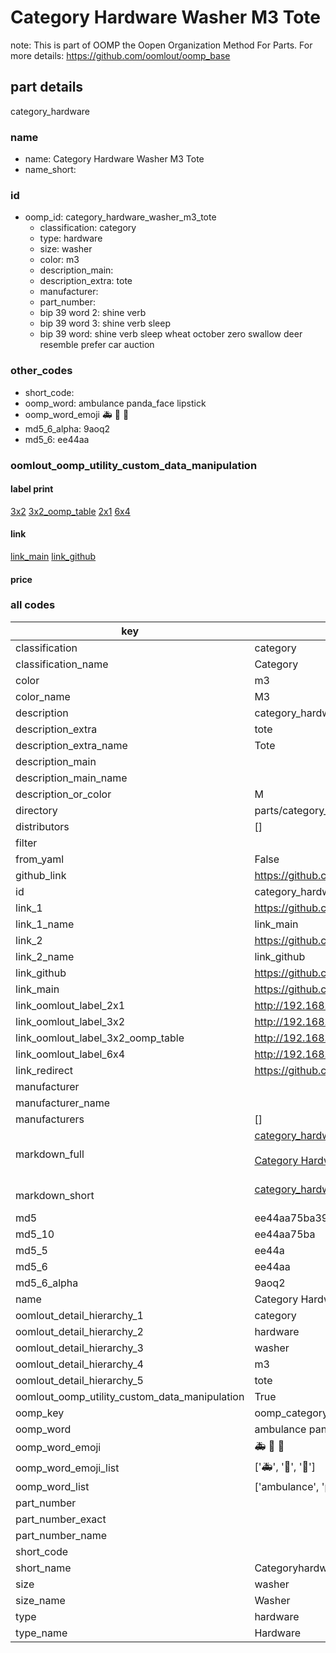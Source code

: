# Category Hardware Washer M3 Tote  

note: This is part of OOMP the Oopen Organization Method For Parts. For more details: https://github.com/oomlout/oomp_base

##  part details
  



category_hardware



### name
* name: Category Hardware Washer M3 Tote
* name_short: 
### id
* oomp_id: category_hardware_washer_m3_tote
  * classification: category
  * type: hardware
  * size: washer
  * color: m3
  * description_main: 
  * description_extra: tote
  * manufacturer: 
  * part_number: 
  * bip 39 word 2: shine verb
  * bip 39 word 3: shine verb sleep
  * bip 39 word: shine verb sleep wheat october zero swallow deer resemble prefer car auction

### other_codes
* short_code: 
* oomp_word: ambulance panda_face lipstick
* oomp_word_emoji :ambulance: :panda_face: :lipstick:
* md5_6_alpha: 9aoq2
* md5_6: ee44aa






### oomlout_oomp_utility_custom_data_manipulation
#### label print
[3x2](http://192.168.1.245:1112/?label=oomp%209aoq2)
[3x2_oomp_table](http://192.168.1.108:1112/?label=oomp%209aoq2)
[2x1](http://192.168.1.242:1112/?label=oomp%209aoq2)
[6x4](http://192.168.1.55:1112/?label=oomp%209aoq2)    

#### link

[link_main](https://github.com/oomlout/oomlout_oomp_version_1_messy/tree/main/parts/category_hardware_washer_m3_tote) [link_github](https://github.com/oomlout/oomlout_oomp_version_1_messy/tree/main/parts/category_hardware_washer_m3_tote)                             

#### price







### all codes 
| key | value |  
| --- | --- |  
| classification | category |  
| classification_name | Category |  
| color | m3 |  
| color_name | M3 |  
| description | category_hardware |  
| description_extra | tote |  
| description_extra_name | Tote |  
| description_main |  |  
| description_main_name |  |  
| description_or_color | M  |  
| directory | parts/category_hardware_washer_m3_tote |  
| distributors | [] |  
| filter |  |  
| from_yaml | False |  
| github_link | https://github.com/oomlout/oomlout_oomp_part_src/tree/main/parts/category_hardware_washer_m3_tote |  
| id | category_hardware_washer_m3_tote |  
| link_1 | https://github.com/oomlout/oomlout_oomp_version_1_messy/tree/main/parts/category_hardware_washer_m3_tote |  
| link_1_name | link_main |  
| link_2 | https://github.com/oomlout/oomlout_oomp_version_1_messy/tree/main/parts/category_hardware_washer_m3_tote |  
| link_2_name | link_github |  
| link_github | https://github.com/oomlout/oomlout_oomp_version_1_messy/tree/main/parts/category_hardware_washer_m3_tote |  
| link_main | https://github.com/oomlout/oomlout_oomp_version_1_messy/tree/main/parts/category_hardware_washer_m3_tote |  
| link_oomlout_label_2x1 | http://192.168.1.242:1112/?label=oomp%209aoq2 |  
| link_oomlout_label_3x2 | http://192.168.1.245:1112/?label=oomp%209aoq2 |  
| link_oomlout_label_3x2_oomp_table | http://192.168.1.108:1112/?label=oomp%209aoq2 |  
| link_oomlout_label_6x4 | http://192.168.1.55:1112/?label=oomp%209aoq2 |  
| link_redirect | https://github.com/oomlout/oomlout_oomp_version_1_messy/tree/main/parts/category_hardware_washer_m3_tote |  
| manufacturer |  |  
| manufacturer_name |  |  
| manufacturers | [] |  
| markdown_full | [category_hardware_washer_m3_tote](none)<br>[](none)<br>[Category Hardware Washer M3 Tote](none)<br><br> |  
| markdown_short | [category_hardware_washer_m3_tote](none)<br><br> |  
| md5 | ee44aa75ba395b63fecc8f9f967ca62f |  
| md5_10 | ee44aa75ba |  
| md5_5 | ee44a |  
| md5_6 | ee44aa |  
| md5_6_alpha | 9aoq2 |  
| name | Category Hardware Washer M3 Tote |  
| oomlout_detail_hierarchy_1 | category |  
| oomlout_detail_hierarchy_2 | hardware |  
| oomlout_detail_hierarchy_3 | washer |  
| oomlout_detail_hierarchy_4 | m3 |  
| oomlout_detail_hierarchy_5 | tote |  
| oomlout_oomp_utility_custom_data_manipulation | True |  
| oomp_key | oomp_category_hardware_washer_m3_tote |  
| oomp_word | ambulance panda_face lipstick |  
| oomp_word_emoji | :ambulance: :panda_face: :lipstick: |  
| oomp_word_emoji_list | [':ambulance:', ':panda_face:', ':lipstick:'] |  
| oomp_word_list | ['ambulance', 'panda_face', 'lipstick'] |  
| part_number |  |  
| part_number_exact |  |  
| part_number_name |  |  
| short_code |  |  
| short_name | Categoryhardware |  
| size | washer |  
| size_name | Washer |  
| type | hardware |  
| type_name | Hardware |  
